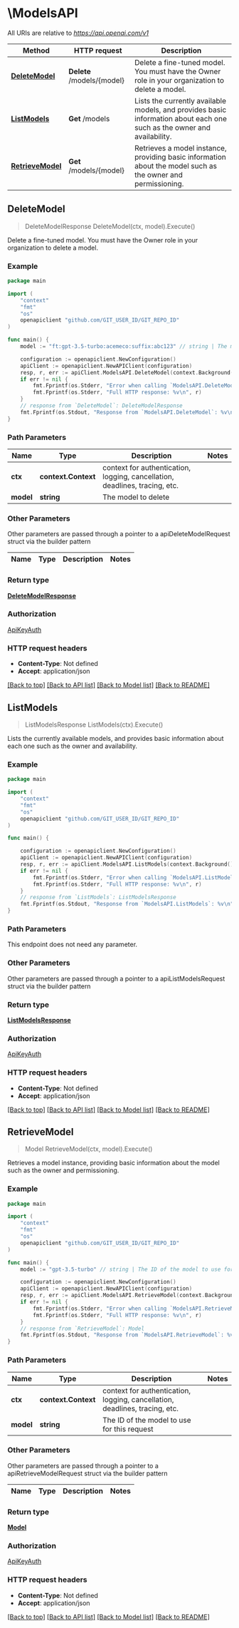 # \ModelsAPI

All URIs are relative to *https://api.openai.com/v1*

Method | HTTP request | Description
------------- | ------------- | -------------
[**DeleteModel**](ModelsAPI.md#DeleteModel) | **Delete** /models/{model} | Delete a fine-tuned model. You must have the Owner role in your organization to delete a model.
[**ListModels**](ModelsAPI.md#ListModels) | **Get** /models | Lists the currently available models, and provides basic information about each one such as the owner and availability.
[**RetrieveModel**](ModelsAPI.md#RetrieveModel) | **Get** /models/{model} | Retrieves a model instance, providing basic information about the model such as the owner and permissioning.



## DeleteModel

> DeleteModelResponse DeleteModel(ctx, model).Execute()

Delete a fine-tuned model. You must have the Owner role in your organization to delete a model.

### Example

```go
package main

import (
	"context"
	"fmt"
	"os"
	openapiclient "github.com/GIT_USER_ID/GIT_REPO_ID"
)

func main() {
	model := "ft:gpt-3.5-turbo:acemeco:suffix:abc123" // string | The model to delete

	configuration := openapiclient.NewConfiguration()
	apiClient := openapiclient.NewAPIClient(configuration)
	resp, r, err := apiClient.ModelsAPI.DeleteModel(context.Background(), model).Execute()
	if err != nil {
		fmt.Fprintf(os.Stderr, "Error when calling `ModelsAPI.DeleteModel``: %v\n", err)
		fmt.Fprintf(os.Stderr, "Full HTTP response: %v\n", r)
	}
	// response from `DeleteModel`: DeleteModelResponse
	fmt.Fprintf(os.Stdout, "Response from `ModelsAPI.DeleteModel`: %v\n", resp)
}
```

### Path Parameters


Name | Type | Description  | Notes
------------- | ------------- | ------------- | -------------
**ctx** | **context.Context** | context for authentication, logging, cancellation, deadlines, tracing, etc.
**model** | **string** | The model to delete | 

### Other Parameters

Other parameters are passed through a pointer to a apiDeleteModelRequest struct via the builder pattern


Name | Type | Description  | Notes
------------- | ------------- | ------------- | -------------


### Return type

[**DeleteModelResponse**](DeleteModelResponse.md)

### Authorization

[ApiKeyAuth](../README.md#ApiKeyAuth)

### HTTP request headers

- **Content-Type**: Not defined
- **Accept**: application/json

[[Back to top]](#) [[Back to API list]](../README.md#documentation-for-api-endpoints)
[[Back to Model list]](../README.md#documentation-for-models)
[[Back to README]](../README.md)


## ListModels

> ListModelsResponse ListModels(ctx).Execute()

Lists the currently available models, and provides basic information about each one such as the owner and availability.

### Example

```go
package main

import (
	"context"
	"fmt"
	"os"
	openapiclient "github.com/GIT_USER_ID/GIT_REPO_ID"
)

func main() {

	configuration := openapiclient.NewConfiguration()
	apiClient := openapiclient.NewAPIClient(configuration)
	resp, r, err := apiClient.ModelsAPI.ListModels(context.Background()).Execute()
	if err != nil {
		fmt.Fprintf(os.Stderr, "Error when calling `ModelsAPI.ListModels``: %v\n", err)
		fmt.Fprintf(os.Stderr, "Full HTTP response: %v\n", r)
	}
	// response from `ListModels`: ListModelsResponse
	fmt.Fprintf(os.Stdout, "Response from `ModelsAPI.ListModels`: %v\n", resp)
}
```

### Path Parameters

This endpoint does not need any parameter.

### Other Parameters

Other parameters are passed through a pointer to a apiListModelsRequest struct via the builder pattern


### Return type

[**ListModelsResponse**](ListModelsResponse.md)

### Authorization

[ApiKeyAuth](../README.md#ApiKeyAuth)

### HTTP request headers

- **Content-Type**: Not defined
- **Accept**: application/json

[[Back to top]](#) [[Back to API list]](../README.md#documentation-for-api-endpoints)
[[Back to Model list]](../README.md#documentation-for-models)
[[Back to README]](../README.md)


## RetrieveModel

> Model RetrieveModel(ctx, model).Execute()

Retrieves a model instance, providing basic information about the model such as the owner and permissioning.

### Example

```go
package main

import (
	"context"
	"fmt"
	"os"
	openapiclient "github.com/GIT_USER_ID/GIT_REPO_ID"
)

func main() {
	model := "gpt-3.5-turbo" // string | The ID of the model to use for this request

	configuration := openapiclient.NewConfiguration()
	apiClient := openapiclient.NewAPIClient(configuration)
	resp, r, err := apiClient.ModelsAPI.RetrieveModel(context.Background(), model).Execute()
	if err != nil {
		fmt.Fprintf(os.Stderr, "Error when calling `ModelsAPI.RetrieveModel``: %v\n", err)
		fmt.Fprintf(os.Stderr, "Full HTTP response: %v\n", r)
	}
	// response from `RetrieveModel`: Model
	fmt.Fprintf(os.Stdout, "Response from `ModelsAPI.RetrieveModel`: %v\n", resp)
}
```

### Path Parameters


Name | Type | Description  | Notes
------------- | ------------- | ------------- | -------------
**ctx** | **context.Context** | context for authentication, logging, cancellation, deadlines, tracing, etc.
**model** | **string** | The ID of the model to use for this request | 

### Other Parameters

Other parameters are passed through a pointer to a apiRetrieveModelRequest struct via the builder pattern


Name | Type | Description  | Notes
------------- | ------------- | ------------- | -------------


### Return type

[**Model**](Model.md)

### Authorization

[ApiKeyAuth](../README.md#ApiKeyAuth)

### HTTP request headers

- **Content-Type**: Not defined
- **Accept**: application/json

[[Back to top]](#) [[Back to API list]](../README.md#documentation-for-api-endpoints)
[[Back to Model list]](../README.md#documentation-for-models)
[[Back to README]](../README.md)

